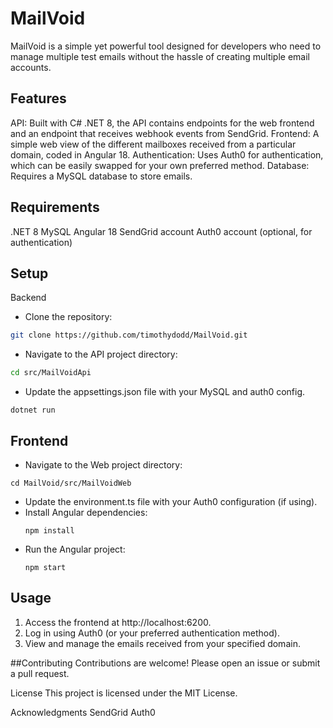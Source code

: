 

# MailVoid
MailVoid is a simple yet powerful tool designed for developers who need to manage multiple test emails without the hassle of creating multiple email accounts.

## Features
API: Built with C# .NET 8, the API contains endpoints for the web frontend and an endpoint that receives webhook events from SendGrid.
Frontend: A simple web view of the different mailboxes received from a particular domain, coded in Angular 18.
Authentication: Uses Auth0 for authentication, which can be easily swapped for your own preferred method.
Database: Requires a MySQL database to store emails.

## Requirements
.NET 8
MySQL
Angular 18
SendGrid account
Auth0 account (optional, for authentication)

## Setup

Backend
- Clone the repository:
``` bash
git clone https://github.com/timothydodd/MailVoid.git
```

- Navigate to the API project directory:
``` bash
cd src/MailVoidApi
```

- Update the appsettings.json file with your MySQL and auth0 config.
```
dotnet run
```

## Frontend
- Navigate to the Web project directory:
```
cd MailVoid/src/MailVoidWeb
```
- Update the environment.ts file with your Auth0 configuration (if using).
- Install Angular dependencies:
  ```
  npm install
  ```
- Run the Angular project:
  ```
  npm start
  ```
  
## Usage
1. Access the frontend at http://localhost:6200.
2. Log in using Auth0 (or your preferred authentication method).
3. View and manage the emails received from your specified domain.
 
##Contributing
Contributions are welcome! Please open an issue or submit a pull request.

License
This project is licensed under the MIT License.

Acknowledgments
SendGrid
Auth0
